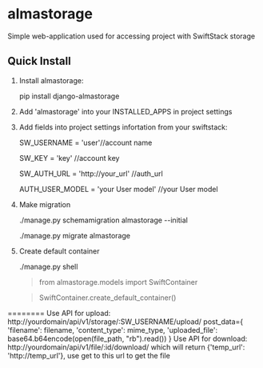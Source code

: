 almastorage
========

Simple web-application used for accessing project with SwiftStack storage

Quick Install
-------------

1) Install almastorage:

    pip install django-almastorage

2) Add 'almastorage' into your INSTALLED_APPS in project settings 

3) Add fields into project settings infortation from your swiftstack:

	SW_USERNAME = 'user'//account name

	SW_KEY = 'key' //account key
	
	SW_AUTH_URL = 'http://your_url' //auth_url 

	AUTH_USER_MODEL = 'your User model' //your User model

4) Make migration

	./manage.py schemamigration almastorage --initial
	
	./manage.py migrate almastorage

5) Create default container

	./manage.py shell

	> from almastorage.models import SwiftContainer

	> SwiftContainer.create_default_container()

========
Use API for upload: http://yourdomain/api/v1/storage/:SW_USERNAME/upload/ 
	post_data={
		'filename': filename,
		'content_type': mime_type,
		'uploaded_file': base64.b64encode(open(file_path, "rb").read())
		}
Use API for download: http://yourdomain/api/v1/file/:id/download/ 
	which will return {'temp_url': 'http://temp_url'}, use get to this url to get the file

